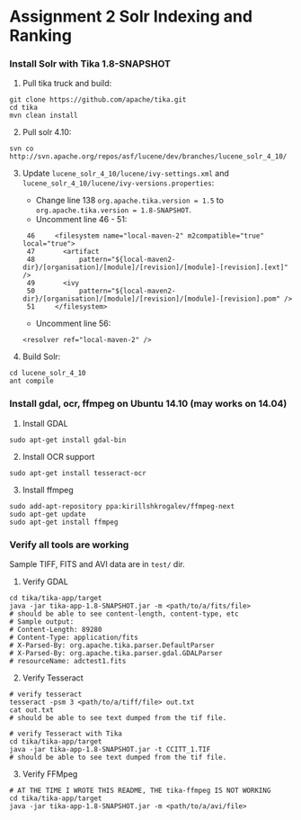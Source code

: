 # Assignment 2 Solr Indexing and Ranking

### Install Solr with Tika 1.8-SNAPSHOT
1. Pull tika truck and build:
```
git clone https://github.com/apache/tika.git
cd tika
mvn clean install
```
2. Pull solr 4.10:
```
svn co http://svn.apache.org/repos/asf/lucene/dev/branches/lucene_solr_4_10/
```

3. Update ```lucene_solr_4_10/lucene/ivy-settings.xml``` and ```lucene_solr_4_10/lucene/ivy-versions.properties```:

    - Change line 138 ```org.apache.tika.version = 1.5``` to ```org.apache.tika.version = 1.8-SNAPSHOT```.
    - Uncomment line 46 - 51:

    ```
     46     <filesystem name="local-maven-2" m2compatible="true" local="true">
     47       <artifact
     48           pattern="${local-maven2-dir}/[organisation]/[module]/[revision]/[module]-[revision].[ext]" />
     49       <ivy
     50           pattern="${local-maven2-dir}/[organisation]/[module]/[revision]/[module]-[revision].pom" />
     51     </filesystem>
    ```
    - Uncomment line 56:
    ```
    <resolver ref="local-maven-2" />
    ```
4. Build Solr:
```
cd lucene_solr_4_10
ant compile
```

### Install gdal, ocr, ffmpeg on Ubuntu 14.10 (may works on 14.04)
1. Install GDAL
```
sudo apt-get install gdal-bin
```
2. Install OCR support
```
sudo apt-get install tesseract-ocr
```
3. Install ffmpeg
```
sudo add-apt-repository ppa:kirillshkrogalev/ffmpeg-next
sudo apt-get update
sudo apt-get install ffmpeg
```

### Verify all tools are working

Sample TIFF, FITS and AVI data are in ```test/``` dir.

1. Verify GDAL
```
cd tika/tika-app/target
java -jar tika-app-1.8-SNAPSHOT.jar -m <path/to/a/fits/file>
# should be able to see content-length, content-type, etc
# Sample output:
# Content-Length: 89280
# Content-Type: application/fits
# X-Parsed-By: org.apache.tika.parser.DefaultParser
# X-Parsed-By: org.apache.tika.parser.gdal.GDALParser
# resourceName: adctest1.fits
```
2. Verify Tesseract
```
# verify tesseract
tesseract -psm 3 <path/to/a/tiff/file> out.txt
cat out.txt
# should be able to see text dumped from the tif file.

# verify Tesseract with Tika
cd tika/tika-app/target
java -jar tika-app-1.8-SNAPSHOT.jar -t CCITT_1.TIF
# should be able to see text dumped from the tif file.
```
3. Verify FFMpeg
```
# AT THE TIME I WROTE THIS README, THE tika-ffmpeg IS NOT WORKING
cd tika/tika-app/target
java -jar tika-app-1.8-SNAPSHOT.jar -m <path/to/a/avi/file>
```
